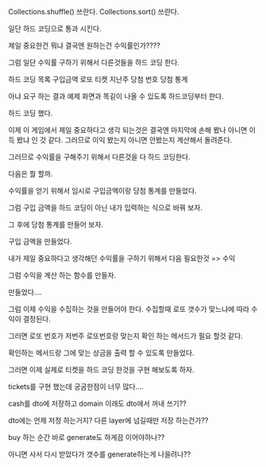 Collections.shuffle() 쓰란다. 
Collections.sort() 쓰란다. 

일단 하드 코딩으로 통과 시킨다. 

제일 중요한건 뭐냐  결국엔 원하는건 수익률인가????

그럼 일단 수익률 구하기 위해서 다른것들을 하드 코딩 한다.

하드 코딩 목록
구입금액
로또 티켓
지난주 당첨 번호
당첨 통계

아냐 요구 하는 결과 예제 화면과 똑깉이 나올 수 있도록 하드코딩부터 한다.

하드 코딩 했다.

이제 이 게임에서 제일 중요하다고 생각 되는것은 결국엔 마지막에 손해 봤나 아니면 이득 봤냐 인 것 같다.
그러므로 이익 봤는지 아니면 안봤는지 계산해서 돌려준다.

그러므로 수익률을 구해주기 위해서 다른것을 다 하드 코딩한다.


다음은 뭘 할까.

수익률을 얻기 위해서 임시로 구입금액이랑 당첨 통계를 만들었다.

그럼 구입 금액을 하드 코딩이 아닌 내가 입력하는 식으로 바꿔 보자.

그 후에 당첨 통계를 만들어 보자.

구입 금액을 만들었다. 

내가 제일 중요하다고 생각해던 수익률을 구하기 위해서 다음 필요한것 => 수익

그럼 수익을 계산 하는 함수를 만들자.

만들었다....

그럼 이제 수익을 수집하는 것을 만들어야 한다. 수집할때 로또 갯수가 맞느냐에 따라 수익이 결정된다.

그러면 로또 번호가 저번주 로또번호랑 맞는지 확인 하는 메서드가 필요 할것 같다.


확인하는 메서드랑 그에 맞는 상금을 출력 할 수 있도록 만들었다.

그러면 이제 실제로 티켓을 하드 코딩 한것을 구현 해보도록 하자.

tickets를 구현 했는데 궁굼한점이 너무 많다....

cash를 dto에 저장하고 domain 이래도 dto에서 꺼내 쓰기??

dto에는 언제 저정 하는거지? 다른 layer에 넘길때만 저장 하는건가??

buy 하는 순간 바로 generate도 하게끔 이어야하나??

아니면 사서 다시 받았다가 갯수를 generate하는게 나을려나??